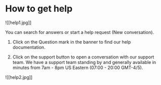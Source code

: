 # How to get help



![[help1.jpg]]

   You can search for answers or start a help request (New conversation). 
   
   1) Click on the Question mark in the banner to find our help documentation.

   2)  Click on the support button to open a conversation with our support team.  We have a support team standing by and generally available in minutes from 7am - 8pm US Eastern (07:00 - 20:00 GMT-4/5).

![[help2.jpg]]
